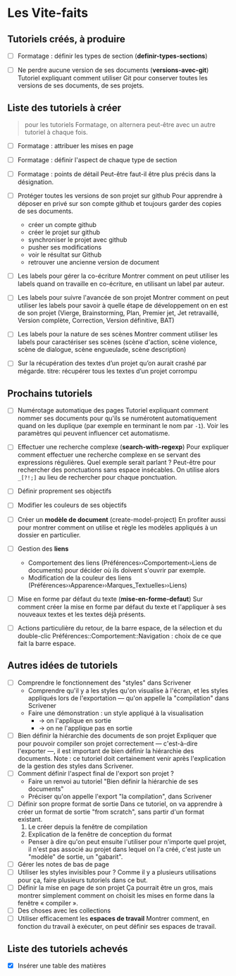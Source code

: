 # Les Vite-faits



## Tutoriels créés, à produire

- [ ] Formatage : définir les types de section (**definir-types-sections**)

- [ ] Ne perdre aucune version de ses documents (**versions-avec-git**)
  Tutoriel expliquant comment utiliser Git pour conserver toutes les versions de ses documents, de ses projets.

## Liste des tutoriels à créer

> pour les tutoriels Formatage, on alternera peut-être avec un autre tutoriel à chaque fois.

- [ ] Formatage : attribuer les mises en page
- [ ] Formatage : définir l'aspect de chaque type de section
- [ ] Formatage : points de détail
  Peut-être faut-il être plus précis dans la désignation.


- [ ] Protéger toutes les versions de son projet sur github
  Pour apprendre à déposer en privé sur son compte github et toujours garder des copies de ses documents.
  * créer un compte github
  * créer le projet sur github
  * synchroniser le projet avec github
  * pusher ses modifications
  * voir le résultat sur Github
  * retrouver une ancienne version de document

- [ ] Les labels pour gérer la co-écriture
  Montrer comment on peut utiliser les labels quand on travaille en co-écriture, en utilisant un label par auteur.

- [ ] Les labels pour suivre l'avancée de son projet
  Montrer comment on peut utiliser les labels pour savoir à quelle étape de développement on en est de son projet (Vierge, Brainstorming, Plan, Premier jet, Jet retravaillé, Version complète, Correction, Version définitive, BAT)

- [ ] Les labels pour la nature de ses scènes
  Montrer comment utiliser les labels pour caractériser ses scènes
  (scène d'action, scène violence, scène de dialogue, scène engueulade, scène description)

- [ ] Sur la récupération des textes d’un projet qu’on aurait crashé par mégarde.
  titre: récupérer tous les textes d’un projet corrompu

## Prochains tutoriels

- [ ] Numérotage automatique des pages
  Tutoriel expliquant comment nommer ses documents pour qu'ils se numérotent automatiquement quand on les duplique (par exemple en terminant le nom par `-1`).
  Voir les paramètres qui peuvent influencer cet automatisme.
- [ ] Effectuer une recherche complexe (**search-with-regexp**)
  Pour expliquer comment effectuer une recherche complexe en se servant des expressions régulières.
  Quel exemple serait parlant ? Peut-être pour rechercher des ponctuations sans espace insécables. On utilise alors `_[?!;]` au lieu de rechercher pour chaque ponctuation.
- [ ] Définir proprement ses objectifs
- [ ] Modifier les couleurs de ses objectifs
- [ ] Créer un **modèle de document** (create-model-project)
  En profiter aussi pour montrer comment on utilise et règle les modèles appliqués à un dossier en particulier.
- [ ] Gestion des **liens**
  * Comportement des liens (Préférences››Comportement››Liens de documents) pour décider où ils doivent s'ouvrir par exemple.
  * Modification de la couleur des liens (Préférences››Apparence››Marques_Textuelles››Liens)
- [ ] Mise en forme par défaut du texte (**mise-en-forme-defaut**)
  Sur comment créer la mise en forme par défaut du texte et l'appliquer à ses nouveaux textes et les textes déjà présents.
- [ ] Actions particulière du retour, de la barre espace, de la sélection et du double-clic
  Préférences::Comportement::Navigation : choix de ce que fait la barre espace.


## Autres idées de tutoriels

- [ ] Comprendre le fonctionnement des "styles" dans Scrivener
  * Comprendre qu'il y a les styles qu'on visualise à l'écran, et les styles appliqués lors de l'exportation — qu'on appelle la "compilation" dans Scrivener
  * Faire une démonstration : un style appliqué à la visualisation
    - -> on l'applique en sortie
    - -> on ne l'applique pas en sortie
- [ ] Bien définir la hiérarchie des documents de son projet
  Expliquer que pour pouvoir compiler son projet correctement — c'est-à-dire l'exporter —, il est important de bien définir la hiérarchie des documents.
  Note : ce tutoriel doit certainement venir après l'explication de la gestion des styles dans Scrivener.
- [ ] Comment définir l'aspect final de l'export son projet ?
  * Faire un renvoi au tutoriel "Bien définir la hiérarchie de ses documents"
  * Préciser qu'on appelle l'export "la compilation", dans Scrivener
- [ ] Définir son propre format de sortie
  Dans ce tutoriel, on va apprendre à créer un format de sortie "from scratch", sans partir d'un format existant.
  1. Le créer depuis la fenêtre de compilation
  2. Explication de la fenêtre de conception du format
  * Penser à dire qu'on peut ensuite l'utiliser pour n'importe quel projet, il n'est pas associé au projet dans lequel on l'a créé, c'est juste un "modèle" de sortie, un "gabarit".
- [ ] Gérer les notes de bas de page
- [ ] Utiliser les styles invisibles pour ?
  Comme il y a plusieurs utilisations pour ça, faire plusieurs tutoriels dans ce but.
- [ ] Définir la mise en page de son projet
  Ça pourrait être un gros, mais montrer simplement comment on choisit les mises en forme dans la fenêtre « compiler ».
- [ ] Des choses avec les collections
- [ ] Utiliser efficacement les **espaces de travail**
  Montrer comment, en fonction du travail à exécuter, on peut définir ses espaces de travail.

## Liste des tutoriels achevés

- [x] Insérer une table des matières
